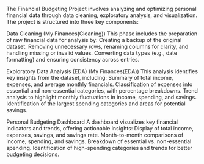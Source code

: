 The Financial Budgeting Project involves analyzing and optimizing personal financial data through data cleaning, exploratory analysis, and visualization. The project is structured into three key components:

Data Cleaning (My Finances(Cleaning))
  This phase includes the preparation of raw financial data for analysis by:
    Creating a backup of the original dataset.
    Removing unnecessary rows, renaming columns for clarity, and handling missing or invalid values.
    Converting data types (e.g., date formatting) and ensuring consistency across entries.

Exploratory Data Analysis (EDA) (My Finances(EDA))
  This analysis identifies key insights from the dataset, including:
    Summary of total income, expenses, and average monthly financials.
    Classification of expenses into essential and non-essential categories, with percentage breakdowns.
    Trend analysis to highlight monthly fluctuations in income, spending, and savings.
    Identification of the largest spending categories and areas for potential savings.

Personal Budgeting Dashboard
  A dashboard visualizes key financial indicators and trends, offering actionable insights:
    Display of total income, expenses, savings, and savings rate.
    Month-to-month comparisons of income, spending, and savings.
    Breakdown of essential vs. non-essential spending.
    Identification of high-spending categories and trends for better budgeting decisions.

